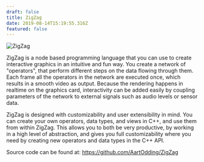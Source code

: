 ```yaml
---
draft: false
title: ZigZag
date: 2019-08-14T15:19:55.316Z
featured: false
---
```

![ZigZag](img/zigzag-capture.png "The ZigZag user interface.")

ZigZag is a node based programming language that you can use to create interactive graphics in an intuitive and fun way. You create a network of "operators", that perform different steps on the data flowing through them. Each frame all the operators in the network are executed once, which results in a smooth video as output. Because the rendering happens in realtime on the graphics card, interactivity can be added easily by coupling parameters of the network to external signals such as audio levels or sensor data.

ZigZag is designed with customizability and user extensibility in mind. You can create your own operators, data types, and views in C++, and use them from within ZigZag. This allows you to both be very productive, by working in a high level of abstraction, and gives you full customizability where you need by creating new operators and data types in the C++ API.

Source code can be found at: <https://github.com/AartOdding/ZigZag>
